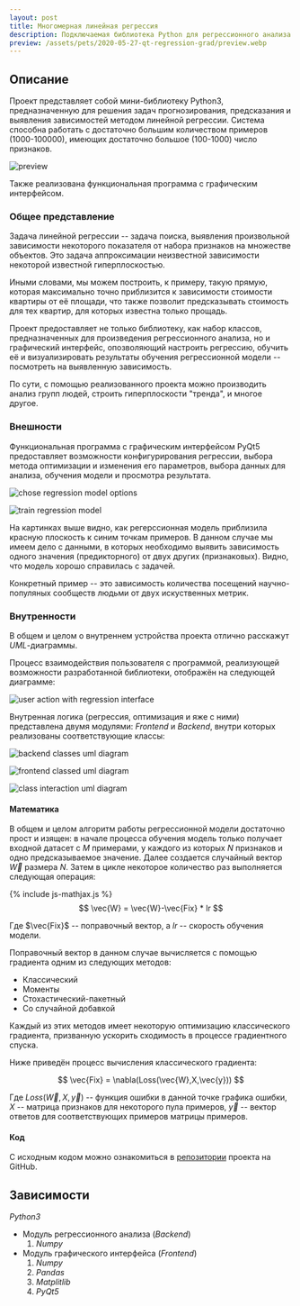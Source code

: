 ```yaml
---
layout: post
title: Многомерная линейная регрессия
description: Подключаемая библиотека Python для регрессионного анализа & графический PyQt5 интерфейс к ней.
preview: /assets/pets/2020-05-27-qt-regression-grad/preview.webp
---
```


## Описание
Проект представляет собой мини-библиотеку Python3, предназначенную для решения задач прогнозирования, предсказания и выявления зависимостей методом линейной регрессии.
Система способна работать с достаточно большим количеством примеров (1000-100000), имеющих достаточно большое (100-1000) число признаков.

![preview](/assets/pets/2020-05-27-qt-regression-grad/preview.webp)

Также реализована функциональная программа с графическим интерфейсом.

### Общее представление
Задача линейной регрессии -- задача поиска, выявления произвольной зависимости некоторого показателя от набора признаков на множестве объектов. Это задача аппроксимации неизвестной зависимости некоторой известной гиперплоскостью.

Иными словами, мы можем построить, к примеру, такую прямую, которая максимально точно приблизится к зависимости стоимости квартиры от её площади, что также позволит предсказывать стоимость для тех квартир, для которых известна только прощадь.

Проект предоставляет не только библиотеку, как набор классов, предназначенных для произведения регрессионного анализа, но и графический интерфейс, опозволяющий настроить регрессию, обучить её и визуализировать результаты обучения регрессионной модели -- посмотреть на выявленную зависимость.

По сути, с помощью реализованного проекта можно производить анализ групп людей, строить гиперплоскости "тренда", и многое другое.

### Внешности
Функциональная программа с графическим интерфейсом PyQt5 предоставляет возможности конфигурирования регрессии, выбора метода оптимизации и изменения его параметров, выбора данных для анализа, обучения модели и просмотра результата.

![chose regression model options](/assets/pets/2020-05-27-qt-regression-grad/interface0.webp)

![train regression model](/assets/pets/2020-05-27-qt-regression-grad/interface1.webp)

На картинках выше видно, как регерссионная модель приблизила красную плоскость к синим точкам примеров. В данном случае мы имеем дело с данными, в которых необходимо выявить зависимость одного значения (предикторного) от двух других (признаковых). Видно, что модель хорошо справилась с задачей.

Конкретный пример -- это зависимость количества посещений научно-популяных сообществ людьми от двух искуственных метрик.

### Внутренности
В общем и целом о внутреннем устройства проекта отлично расскажут _UML_-диаграммы.

Процесс взаимодействия пользователя с программой, реализующей возможности разработанной библиотеки, отображён на следующей диаграмме:

![user action with regression interface](/assets/pets/2020-05-27-qt-regression-grad/uml-action.webp)

Внутренная логика (регрессия, оптимизация и яже с ними) представлена двумя модулями: _Frontend_ и _Backend_, внутри которых реализованы соответствующие классы:

![backend classes uml diagram](/assets/pets/2020-05-27-qt-regression-grad/uml-backend.webp)

![frontend classed uml diagram](/assets/pets/2020-05-27-qt-regression-grad/uml-frontend.webp)

![class interaction uml diagram](/assets/pets/2020-05-27-qt-regression-grad/uml-classes.webp)

#### Математика
В общем и целом алгоритм работы регрессионной модели достаточно прост и изящен: в начале процесса обучения модель только получает входной датасет с $M$ примерами, у каждого из которых $N$ признаков и одно предсказываемое значение. Далее создается случайный вектор $\vec{W}$ размера $N$. Затем в цикле некоторое количество раз выполняется следующая операция:

{% include js-mathjax.js %}
$$
\vec{W} = \vec{W}-\vec{Fix} * lr
$$

Где $\vec{Fix}$ -- поправочный вектор, а $lr$ -- скорость обучения модели.

Поправочный вектор в данном случае вычисляется с помощью градиента одним из следующих методов:
  * Классический
  * Моменты
  * Стохастический-пакетный
  * Со случайной добавкой

Каждый из этих методов имеет некоторую оптимизацию классического градиента, призванную ускорить сходимость в процессе градиентного спуска.

Ниже приведён процесс вычисления классического градиента:

$$
\vec{Fix} = \nabla(Loss(\vec{W},X,\vec{y}))
$$

Где $Loss(\vec{W},X,\vec{y})$ -- функция ошибки в данной точке графика ошибки, $X$ -- матрица признаков для некоторого пула примеров, $\vec{y}$ -- вектор ответов для соответствующих примеров матрицы примеров.

#### Код
С исходным кодом можно ознакомиться в [репозитории](https://github.com/pushsla/2020-plhl-graduation) проекта на GitHub.

## Зависимости
_Python3_
  * Модуль регрессионного анализа (_Backend_)
    1. _Numpy_
  * Модуль графического интерфейса (_Frontend_)
    1. _Numpy_
    1. _Pandas_
    2. _Matplitlib_
    3. _PyQt5_
